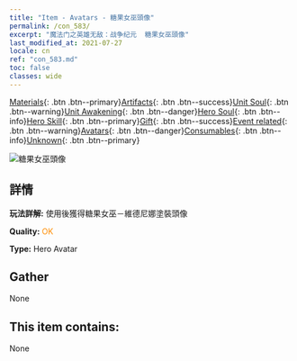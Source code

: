 ```yaml
---
title: "Item - Avatars - 糖果女巫頭像"
permalink: /con_583/
excerpt: "魔法门之英雄无敌：战争纪元  糖果女巫頭像"
last_modified_at: 2021-07-27
locale: cn
ref: "con_583.md"
toc: false
classes: wide
---
```

 [Materials](/ItemsCN/){: .btn .btn--primary}[Artifacts](/ItemsCN/Artifacts/){: .btn .btn--success}[Unit Soul](/ItemsCN/UnitSoul/){: .btn .btn--warning}[Unit Awakening](/ItemsCN/UnitAwakening/){: .btn .btn--danger}[Hero Soul](/ItemsCN/HeroSoul/){: .btn .btn--info}[Hero Skill](/ItemsCN/HeroSkill/){: .btn .btn--primary}[Gift](/ItemsCN/Gift/){: .btn .btn--success}[Event related](/ItemsCN/Events/){: .btn .btn--warning}[Avatars](/ItemsCN/Avatars/){: .btn .btn--danger}[Consumables](/ItemsCN/Consumables/){: .btn .btn--info}[Unknown](/ItemsCN/Unknown/){: .btn .btn--primary}

 ![糖果女巫頭像](/images/h/h_Vidomina5.jpg)

## 詳情
 **玩法詳解:** 使用後獲得糖果女巫－維德尼娜塗裝頭像

 **Quality:** <span style="color: #FF8C00">OK</span>

 **Type:** Hero Avatar

## Gather

  None

## This item contains:

  None

